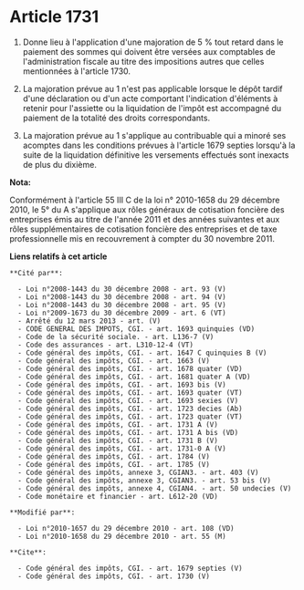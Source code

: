 # Article 1731

1. Donne lieu à l'application d'une majoration de 5 % tout retard dans le paiement des sommes qui doivent être versées aux
comptables de l'administration fiscale au titre des impositions autres que celles mentionnées à l'article 1730.

2. La majoration prévue au 1 n'est pas applicable lorsque le dépôt tardif d'une déclaration ou d'un acte comportant
l'indication d'éléments à retenir pour l'assiette ou la liquidation de l'impôt est accompagné du paiement de la totalité des
droits correspondants. 

3. La majoration prévue au 1 s'applique au contribuable qui a minoré ses acomptes dans les conditions prévues à l'article
1679 septies lorsqu'à la suite de la liquidation définitive les versements effectués sont inexacts de plus du dixième.

**Nota:**

Conformément à l'article 55 III C de la loi n° 2010-1658 du 29 décembre 2010, le 5° du A s'applique aux rôles généraux de
cotisation foncière des entreprises émis au titre de l'année 2011 et des années suivantes et aux rôles supplémentaires de
cotisation foncière des entreprises et de taxe professionnelle mis en recouvrement à compter du 30 novembre 2011.

**Liens relatifs à cet article**

	**Cité par**:

	  - Loi n°2008-1443 du 30 décembre 2008 - art. 93 (V)
	  - Loi n°2008-1443 du 30 décembre 2008 - art. 94 (V)
	  - Loi n°2008-1443 du 30 décembre 2008 - art. 95 (V)
	  - Loi n°2009-1673 du 30 décembre 2009 - art. 6 (VT)
	  - Arrêté du 12 mars 2013 - art. (V)
	  - CODE GENERAL DES IMPOTS, CGI. - art. 1693 quinquies (VD)
	  - Code de la sécurité sociale. - art. L136-7 (V)
	  - Code des assurances - art. L310-12-4 (VT)
	  - Code général des impôts, CGI. - art. 1647 C quinquies B (V)
	  - Code général des impôts, CGI. - art. 1663 (V)
	  - Code général des impôts, CGI. - art. 1678 quater (VD)
	  - Code général des impôts, CGI. - art. 1681 quater A (VD)
	  - Code général des impôts, CGI. - art. 1693 bis (V)
	  - Code général des impôts, CGI. - art. 1693 quater (VT)
	  - Code général des impôts, CGI. - art. 1693 sexies (V)
	  - Code général des impôts, CGI. - art. 1723 decies (Ab)
	  - Code général des impôts, CGI. - art. 1723 quater (VT)
	  - Code général des impôts, CGI. - art. 1731 A (V)
	  - Code général des impôts, CGI. - art. 1731 A bis (VD)
	  - Code général des impôts, CGI. - art. 1731 B (V)
	  - Code général des impôts, CGI. - art. 1731-0 A (V)
	  - Code général des impôts, CGI. - art. 1784 (V)
	  - Code général des impôts, CGI. - art. 1785 (V)
	  - Code général des impôts, annexe 3, CGIAN3. - art. 403 (V)
	  - Code général des impôts, annexe 3, CGIAN3. - art. 53 bis (V)
	  - Code général des impôts, annexe 4, CGIAN4. - art. 50 undecies (V)
	  - Code monétaire et financier - art. L612-20 (VD)

	**Modifié par**:

	  - Loi n°2010-1657 du 29 décembre 2010 - art. 108 (VD)
	  - Loi n°2010-1658 du 29 décembre 2010 - art. 55 (M)

	**Cite**:

	  - Code général des impôts, CGI. - art. 1679 septies (V)
	  - Code général des impôts, CGI. - art. 1730 (V)
